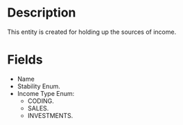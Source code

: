  # Description
 This entity is created for holding up the sources of income. 
 # Fields
 - Name
 - Stability Enum. 
 - Income Type Enum:
    - CODING.
    - SALES.
    - INVESTMENTS.